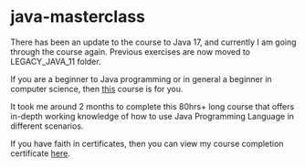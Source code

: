 # java-masterclass

There has been an update to the course to Java 17, and currently I am going through the course again. Previous exercises are now moved to LEGACY_JAVA_11 folder.

If you are a beginner to Java programming or in general a beginner in computer science, then [this](https://www.udemy.com/course/java-the-complete-java-developer-course/) course is for you.

It took me around 2 months to complete this 80hrs+ long course that offers in-depth working knowledge of how to use Java Programming Language in different scenarios.

If you have faith in certificates, then you can view my course completion certificate [here](https://ude.my/UC-ccf17ffd-6482-4759-83f9-968c641ff53e).
